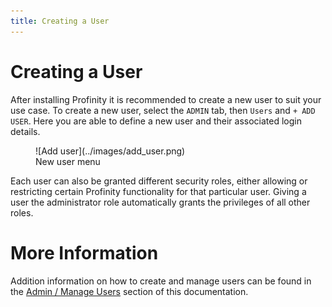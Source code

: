 ```yaml
---
title: Creating a User
---
```


# Creating a User

After installing Profinity it is recommended to create a new user to suit your use case. To create a new user, select the `ADMIN` tab, then `Users` and `+ ADD USER`. Here you are able to define a new user and their associated login details.

<figure markdown>
![Add user](../images/add_user.png)
<figcaption>New user menu</figcaption>
</figure>

Each user can also be granted different security roles, either allowing or restricting certain Profinity functionality for that particular user. Giving a user the administrator role automatically grants the privileges of all other roles.

# More Information

Addition information on how to create and manage users can be found in the [Admin / Manage Users](../Admin/Manage_Users.md) section of this documentation.